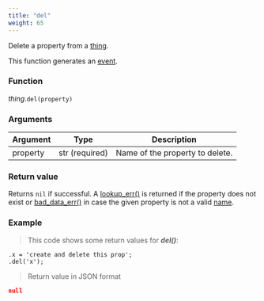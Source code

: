 ```yaml
---
title: "del"
weight: 65
---
```


Delete a property from a [thing](..).

This function generates an [event](../../../overview/events).

### Function

*thing*.`del(property)`

### Arguments

Argument | Type | Description
-------- | ---- | -----------
property | str (required) | Name of the property to delete.

### Return value

Returns `nil` if successful. A [lookup_err()](../../errors/lookup_err) is returned
if the property does not exist or [bad_data_err()](../../errors/bad_data_err) in case the given property is
not a valid [name](../../../overview/names).

### Example

> This code shows some return values for ***del()***:

```thingsdb,json_response
.x = 'create and delete this prop';
.del('x');
```

> Return value in JSON format

```json
null
```
